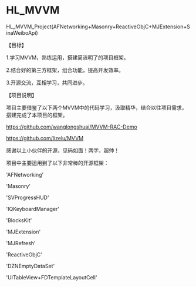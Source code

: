 # HL_MVVM
HL_MVVM_Project(AFNetworking+Masonry+ReactiveObjC+MJExtension+SinaWeiboApi)

【目标】

1.学习MVVM，熟练运用，搭建简洁明了的项目框架。

2.结合好的第三方框架，组合功能，提高开发效率。

3.开源交流，互相学习，共同进步。

【项目说明】

项目主要借鉴了以下两个MVVM中的代码学习，汲取精华，结合以往项目需求，搭建完成了本项目的框架。

https://github.com/wanglongshuai/MVVM-RAC-Demo

https://github.com/lizelu/MVVM

感谢以上小伙伴的开源，见码如面！两字，超帅！

项目中主要运用到了以下非常棒的开源框架：

'AFNetworking'

'Masonry'

'SVProgressHUD'

'IQKeyboardManager'

'BlocksKit'

'MJExtension'

'MJRefresh'

'ReactiveObjC'

'DZNEmptyDataSet'

'UITableView+FDTemplateLayoutCell'

